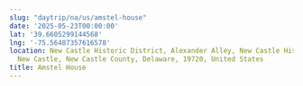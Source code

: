 ```yaml
---
slug: "daytrip/na/us/amstel-house"
date: '2025-05-23T00:00:00'
lat: '39.6605299144568'
lng: '-75.56487357616578'
location: New Castle Historic District, Alexander Alley, New Castle Historic District,
  New Castle, New Castle County, Delaware, 19720, United States
title: Amstel House
---
```



